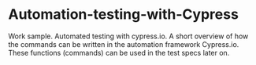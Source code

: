 # Automation-testing-with-Cypress
Work sample. Automated testing with cypress.io.
A short overview of how the commands can be written in the automation framework Cypress.io.
These functions (commands) can be used in the test specs later on.
